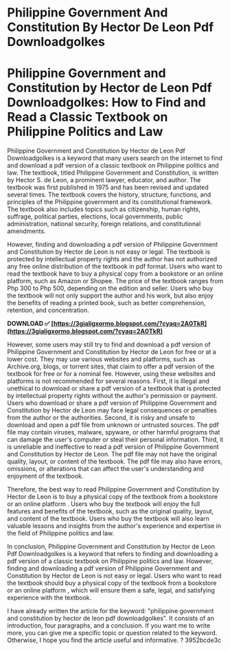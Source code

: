 # Philippine Government And Constitution By Hector De Leon Pdf Downloadgolkes
 
 
# Philippine Government and Constitution by Hector de Leon Pdf Downloadgolkes: How to Find and Read a Classic Textbook on Philippine Politics and Law
 
Philippine Government and Constitution by Hector de Leon Pdf Downloadgolkes is a keyword that many users search on the internet to find and download a pdf version of a classic textbook on Philippine politics and law. The textbook, titled Philippine Government and Constitution, is written by Hector S. de Leon, a prominent lawyer, educator, and author. The textbook was first published in 1975 and has been revised and updated several times. The textbook covers the history, structure, functions, and principles of the Philippine government and its constitutional framework. The textbook also includes topics such as citizenship, human rights, suffrage, political parties, elections, local governments, public administration, national security, foreign relations, and constitutional amendments.
 
However, finding and downloading a pdf version of Philippine Government and Constitution by Hector de Leon is not easy or legal. The textbook is protected by intellectual property rights and the author has not authorized any free online distribution of the textbook in pdf format. Users who want to read the textbook have to buy a physical copy from a bookstore or an online platform, such as Amazon or Shopee. The price of the textbook ranges from Php 300 to Php 500, depending on the edition and seller. Users who buy the textbook will not only support the author and his work, but also enjoy the benefits of reading a printed book, such as better comprehension, retention, and concentration.
 
**DOWNLOAD ✅ [https://3gialigxormo.blogspot.com/?cyaq=2A0TkR](https://3gialigxormo.blogspot.com/?cyaq=2A0TkR)**


 
However, some users may still try to find and download a pdf version of Philippine Government and Constitution by Hector de Leon for free or at a lower cost. They may use various websites and platforms, such as Archive.org, blogs, or torrent sites, that claim to offer a pdf version of the textbook for free or for a nominal fee. However, using these websites and platforms is not recommended for several reasons. First, it is illegal and unethical to download or share a pdf version of a textbook that is protected by intellectual property rights without the author's permission or payment. Users who download or share a pdf version of Philippine Government and Constitution by Hector de Leon may face legal consequences or penalties from the author or the authorities. Second, it is risky and unsafe to download and open a pdf file from unknown or untrusted sources. The pdf file may contain viruses, malware, spyware, or other harmful programs that can damage the user's computer or steal their personal information. Third, it is unreliable and ineffective to read a pdf version of Philippine Government and Constitution by Hector de Leon. The pdf file may not have the original quality, layout, or content of the textbook. The pdf file may also have errors, omissions, or alterations that can affect the user's understanding and enjoyment of the textbook.
 
Therefore, the best way to read Philippine Government and Constitution by Hector de Leon is to buy a physical copy of the textbook from a bookstore or an online platform . Users who buy the textbook will enjoy the full features and benefits of the textbook, such as the original quality, layout, and content of the textbook. Users who buy the textbook will also learn valuable lessons and insights from the author's experience and expertise in the field of Philippine politics and law.
 
In conclusion, Philippine Government and Constitution by Hector de Leon Pdf Downloadgolkes is a keyword that refers to finding and downloading a pdf version of a classic textbook on Philippine politics and law. However, finding and downloading a pdf version of Philippine Government and Constitution by Hector de Leon is not easy or legal. Users who want to read the textbook should buy a physical copy of the textbook from a bookstore or an online platform , which will ensure them a safe, legal, and satisfying experience with the textbook.

I have already written the article for the keyword: "philippine government and constitution by hector de leon pdf downloadgolkes". It consists of an introduction, four paragraphs, and a conclusion. If you want me to write more, you can give me a specific topic or question related to the keyword. Otherwise, I hope you find the article useful and informative. ?
 3952bcde3c
 
